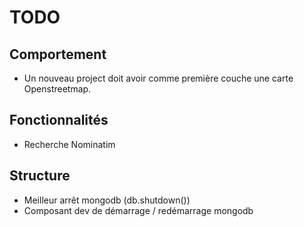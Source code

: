 # TODO

## Comportement

- Un nouveau project doit avoir comme première couche une carte Openstreetmap.

## Fonctionnalités

- Recherche Nominatim

## Structure

- Meilleur arrêt mongodb (db.shutdown())
- Composant dev de démarrage / redémarrage mongodb
